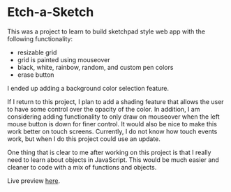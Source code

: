 # Etch-a-Sketch

This was a project to learn to build sketchpad style web app with the following functionality:
 - resizable grid
 - grid is painted using mouseover
 - black, white, rainbow, random, and custom pen colors
 - erase button

 I ended up adding a background color selection feature.

 If I return to this project, I plan to add a shading feature that allows the user to have some control over the opacity of the color. In addition, I am considering adding functionality to only draw on mouseover when the left mouse button is down for finer control. It would also be nice to make this work better on touch screens. Currently, I do not know how touch events work, but when I do this project could use an update.

 One thing that is clear to me after working on this project is that I really need to learn about objects in JavaScript. This would be much easier and cleaner to code with a mix of functions and objects.

 Live preview [here](https://bdaniels8135.github.io/etch-a-sketch/).